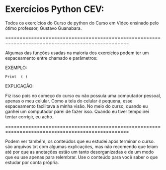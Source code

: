 # Exercícios Python CEV:
Todos os exercícios do Curso de python do Curso em Video ensinado pelo ótimo professor, Gustavo Guanabara.

=================================================================================================

Algumas das funções usadas na maioria dos exercícios podem ter um espaceamento entre chamado e parâmetros:

EXEMPLO:

    Print  ( )


EXPLICAÇÃO:

Fiz isso pois no começo do curso eu não possuía uma computador pessoal, apenas o meu celular. 
Como a tela do celular é pequena,  esse espaceamento facilitava a minha visão. 
No meio do curso, quando eu ganhei um computador parei de fazer isso. 
Quando eu tiver tempo irei tentar corrigir, eu acho.


=================================================================================================


Podem ver também, os conteúdos que eu estudei após terminar o curso. são arquivos txt com algumas explicações, 
mas não recomendo que leiam até por que as anotações estão um tanto desorganizadas e de um modo que eu use apenas para relembrar. 
Use o conteúdo para você saber o que estudar por conta própria.
